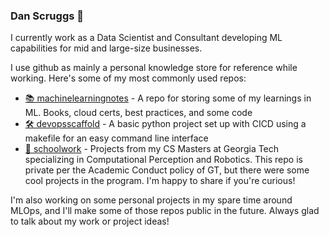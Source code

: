 ### Dan Scruggs 👋

I currently work as a Data Scientist and Consultant developing ML capabilities for mid and large-size businesses.

I use github as mainly a personal knowledge store for reference while working. Here's some of my most commonly used repos:
-  [📚 machinelearningnotes](https://github.com/dscruggs/machinelearningnotes) - A repo for storing some of my learnings in ML. Books, cloud certs, best practices, and some code
-  [🛠️ devopsscaffold](https://github.com/dscruggs/devopsscaffold) - A basic python project set up with CICD using a makefile for an easy command line interface
-  [🏫 schoolwork](https://github.com/dscruggs/omscs) - Projects from my CS Masters at Georgia Tech specializing in Computational Perception and Robotics. This repo is private per the Academic Conduct policy of GT, but there were some cool projects in the program. I'm happy to share if you're curious!

I'm also working on some personal projects in my spare time around MLOps, and I'll make some of those repos public in the future. Always glad to talk about my work or project ideas!



